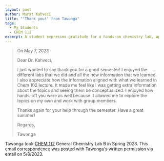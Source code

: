 ```yaml
---
layout: post
author: Murat Kahveci
title: "'Thank you!' from Tawonga"
tags: 
  - My Students
  - CHEM 112
excerpt: A student expresses gratitude for a hands-on chemistry lab, appreciating the alignment with lecture topics and the opportunity for independent exploration.
---
```


> On May 7, 2023
>
>Dear Dr. Kahveci,
>
>I just wanted to say thank you for a good semester! I enjoyed the different labs that we did and all the new information that we learned. I also appreciate how the information aligned with what we learned in Chem 102 lecture. It made me feel like I was getting extra information about the topics and seeing them be conceptualized. I enjoyed how hands-off you were as well because it allowed me to explore the topics on my own and work with group members. 
>
>Thanks again for your help through the semester. Have a great summer!
>
>Regards,
>
>Tawonga

Tawonga took [CHEM 112](/cho) General Chemistry Lab B in Spring 2023. This email correspondence was posted with Tawonga's written permission via email on 5/8/2023. 